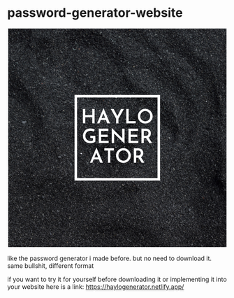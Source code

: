 # password-generator-website

<p align="center">
  <img src="images/logo2.png">
</p>
like the password generator i made before. but no need to download it. same bullshit, different format

if you want to try it for yourself before downloading it or implementing it into your website here is a link: https://haylogenerator.netlify.app/
